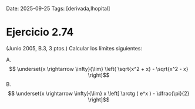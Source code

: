 Date: 2025-09-25
Tags: [derivada,lhopital]

# Ejercicio 2.74

 (Junio 2005, B.3, 3 ptos.) Calcular los límites siguientes:

A.   $$ \underset{x \rightarrow \infty}{\lim} \left( \sqrt{x^2 + x}  -  \sqrt{x^2 - x} \right)$$ 
B.   $$ \underset{x \rightarrow \infty}{\lim}  x  \left[ \arctg ( e^x ) -  \dfrac{\pi}{2} \right]$$ 
